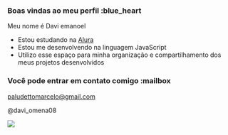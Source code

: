### Boas vindas ao meu perfil :blue_heart

Meu nome é Davi emanoel

- Estou estudando na [Alura](https://www.alura.com.br)
- Estou me desenvolvendo na linguagem JavaScript
- Utilizo esse espaço para minha organização e compartilhamento dos meus projetos desenvolvidos

### Você pode entrar em contato comigo :mailbox

paludettomarcelo@gmail.com

@davi_omena08

![](https://media1.tenor.com/m/bkxWxToxw2kAAAAd/cristiano-ronaldo.gif)
